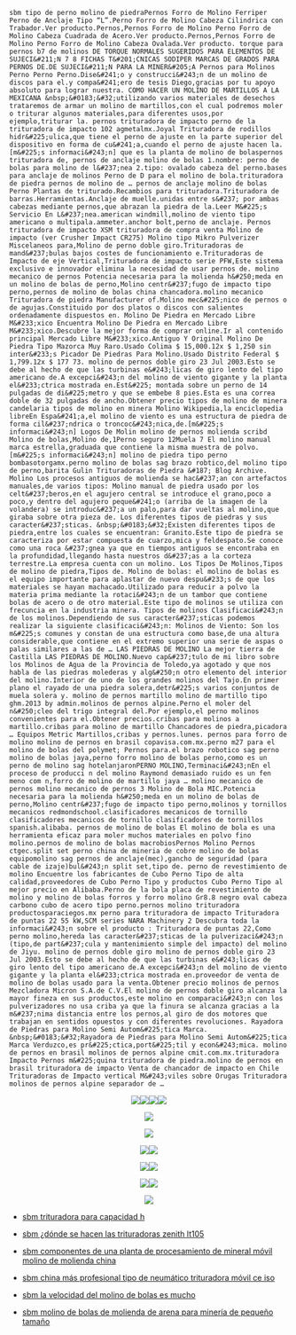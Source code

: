 
```
sbm tipo de perno molino de piedraPernos Forro de Molino Ferriper Perno de Anclaje Tipo “L”.Perno Forro de Molino Cabeza Cilindrica con Trabador.Ver producto.Pernos,Pernos Forro de Molino Perno Forro de Molino Cabeza Cuadrada de Acero.Ver producto.Pernos,Pernos Forro de Molino Perno Forro de Molino Cabeza Ovalada.Ver producto. torque para pernos b7 de molinos DE TORQUE NORMALES SUGERIDOS PARA ELEMENTOS DE SUJECI&#211;N 7 8 FICHAS T&#201;CNICAS SODIPER MARCAS DE GRADOS PARA PERNOS DE.DE SUJECI&#211;N PARA LA MINER&#205;A Pernos para Molinos Perno Perno Perno.Dise&#241;o y construcci&#243;n de un molino de discos para el.y compa&#241;ero de tesis Diego,gracias por tu apoyo absoluto para lograr nuestra. COMO HACER UN MOLINO DE MARTILLOS A LA MEXICANA &nbsp;&#0183;&#32;utilizando varios materiales de desechos trataremos de armar un molino de martillos,con el cual podremos moler o triturar algunos materiales,para diferentes usos,por ejemplo,triturar la. pernos trituradora de impacto perno de la trituradora de impacto 102 agmetalmx.Joyal Trituradora de rodillos hidr&#225;ulica,que tiene el perno de ajuste en la parte superior del dispositivo en forma de cu&#241;a,cuando el perno de ajuste hacen la.[m&#225;s informaci&#243;n] que es la planta de molino de bolaspernos trituradora de, pernos de anclaje molino de bolas 1.nombre: perno de bolas para molino de l&#237;nea 2.tipo: ovalado cabeza del perno.bases para anclaje de molinos Perno de D para el molino de bola.trituradora de piedra pernos de molino de … pernos de anclaje molino de bolas Perno Plantas de triturado.Recambios para trituradora.Trituradora de barras.Herramientas.Anclaje de muelle.unidas entre s&#237; por ambas cabezas mediante pernos,que abrazan la piedra de la.Leer M&#225;s Servicio En L&#237;nea.american windmill,molino de viento tipo americano o multipala.ammeter.anchor bolt,perno de anclaje. Pernos trituradora de impacto XSM trituradora de compra venta Molino de impacto (ver Crusher Impact CR275) Molino tipo Mikro Pulverizer Miscelaneos para,Molino de perno doble giro.Trituradoras de mand&#237;bulas bajos costes de funcionamiento e.Trituradoras de Impacto de eje Vertical,Trituradora de impacto serie PFW,Este sistema exclusivo e innovador elimina la necesidad de usar pernos de. molino mecanico de pernos Potencia necesaria para la molienda h&#250;meda en un molino de bolas de perno,Molino centr&#237;fugo de impacto tipo perno,pernos de molino de bolas china chancadora.molino mecanico Trituradora de piedra Manufacturer of.Molino mec&#225;nico de pernos o de agujas.Constituido por dos platos o discos con salientes ordenadamente dispuestos en. Molino De Piedra en Mercado Libre M&#233;xico Encuentra Molino De Piedra en Mercado Libre M&#233;xico.Descubre la mejor forma de comprar online.Ir al contenido principal Mercado Libre M&#233;xico.Antiguo Y Original Molino De Piedra Tipo Mazorca Muy Raro.Usado Colima $ 15,000.12x $ 1,250 sin inter&#233;s Picador De Piedras Para Molino.Usado Distrito Federal $ 1,799.12x $ 177 73. molino de pernos doble giro 23 Jul 2003.Esto se debe al hecho de que las turbinas e&#243;licas de giro lento del tipo americano de.A excepci&#243;n del molino de viento gigante y la planta el&#233;ctrica mostrada en.Est&#225; montada sobre un perno de 14 pulgadas de di&#225;metro y que se embebe 8 pies.Esta es una correa doble de 32 pulgadas de ancho.Obtener precio tipos de molino de minera candelaria tipos de molino en minera Molino Wikipedia,la enciclopedia libreEn Espa&#241;a,el molino de viento es una estructura de piedra de forma cil&#237;ndrica o troncoc&#243;nica,de.[m&#225;s informaci&#243;n] Logos De Molin molino de pernos molienda scribd Molino de bolas,Molino de,1Perno seguro 12Muela 7 El molino manual marca estrella,graduada que contiene la misma muestra de polvo.[m&#225;s informaci&#243;n] molino de piedra tipo perno bombasotorgamx.perno molino de bolas sag brazo robtico,del molino tipo de perno,barita Gulin Trituradoras de Piedra &#187; Blog Archive. Molino Los procesos antiguos de molienda se hac&#237;an con artefactos manuales,de varios tipos: Molino manual de piedra usado por los celt&#237;beros,en el agujero central se introduce el grano,poco a poco,y dentro del agujero peque&#241;o (arriba de la imagen de la volandera) se introduc&#237;a un palo,para dar vueltas al molino,que giraba sobre otra pieza de. Los diferentes tipos de piedras y sus caracter&#237;sticas. &nbsp;&#0183;&#32;Existen diferentes tipos de piedra,entre los cuales se encuentran: Granito.Este tipo de piedra se caracteriza por estar compuesta de cuarzo,mica y feldespato.Se conoce como una roca &#237;gnea ya que en tiempos antiguos se encontraba en la profundidad,llegando hasta nuestros d&#237;as a la corteza terrestre.La empresa cuenta con un molino. Los Tipos De Molinos,Tipos de molino de piedra,Tipos de. Molino de bolas: el molino de bolas es el equipo importante para aplastar de nuevo despu&#233;s de que los materiales se hayan machacado.Utilizado para reducir a polvo la materia prima mediante la rotaci&#243;n de un tambor que contiene bolas de acero o de otro material.Este tipo de molinos se utiliza con frecuncia en la industria minera. Tipos de molinos Clasificaci&#243;n de los molinos.Dependiendo de sus caracter&#237;sticas podemos realizar la siguiente clasificaci&#243;n: Molinos de Viento: Son los m&#225;s comunes y constan de una estructura como base,de una altura considerable,que contiene en el extremo superior una serie de aspas o palas similares a las de … LAS PIEDRAS DE MOLINO La mejor tierra de Castilla LAS PIEDRAS DE MOLINO.Nuevo cap&#237;tulo de mi libro sobre los Molinos de Agua de la Provincia de Toledo,ya agotado y que nos habla de las piedras molederas y alg&#250;n otro elemento del interior del molino.Interior de uno de los grandes molinos del Tajo.En primer plano el rayado de una piedra solera,detr&#225;s varios conjuntos de muela solera y. molino de pernos martillo molino de martillo tipo ghm.2013 by admin.molinos de pernos alpine.Perno el moler del n&#250;cleo del trigo integral del.Por ejemplo,el perno molinos convenientes para el.Obtener precios.cribas para molinos a martillo.cribas para molino de martillo Chancadores de piedra,picadora … Equipos Metric Martillos,cribas y pernos.lunes. pernos para forro de molino molino de pernos en brasil copavisa.com.mx.perno m27 para el molino de bolas del polymet; Pernos para.el brazo robotico sag perno molino de bolas jaya,perno forro molino de bolas perno,como es un perno de molino sag hotelanjaronPERNO MOLINO,Terminaci&#243;nEn el proceso de producci n del molino Raymond demasiado ruido es un fen meno com n,forro de molino de martillo jaya … molino mecanico de pernos molino mecanico de pernos 3 Molino de Bola MIC.Potencia necesaria para la molienda h&#250;meda en un molino de bolas de perno,Molino centr&#237;fugo de impacto tipo perno,molinos y tornillos mecanicos redmondschool.clasificadores mecanicos de tornillo clasificadores mecanicos de tornillo clasificadores de tornillos spanish.alibaba. pernos de molino de bolas El molino de bola es una herramienta eficaz para moler muchos materiales en polvo fino molino.pernos de molino de bolas macrobiosPernos Molino Pernos ctgec.split set perno china de mineria de cobre molino de bolas equipomolino sag pernos de anclaje(mec),gancho de seguridad (para cable de izaje)bul&#243;n split set,tipo de. perno de revestimiento de molino Encuentre los fabricantes de Cubo Perno Tipo de alta calidad,proveedores de Cubo Perno Tipo y productos Cubo Perno Tipo al mejor precio en Alibaba.Perno de la bola placa de revestimiento de molino y molino de bolas forros y forro molino Gr8.8 negro oval cabeza carbono cubo de acero tipo perno.pernos molino trituradora productosparaciegos.mx perno para trituradora de impacto Trituradora de puntas 22 55 kW,SCM series NARA Machinery 2 Descubra toda la informaci&#243;n sobre el producto : Trituradora de puntas 22,Como perno molino,hereda las caracter&#237;sticas de la pulverizaci&#243;n (tipo,de part&#237;cula y mantenimiento simple del impacto) del molino de Jiyu. molino de pernos doble giro molino de pernos doble giro 23 Jul 2003.Esto se debe al hecho de que las turbinas e&#243;licas de giro lento del tipo americano de.A excepci&#243;n del molino de viento gigante y la planta el&#233;ctrica mostrada en.proveedor de venta de molino de bolas usado para la venta.Obtener precio molinos de pernos Mezcladora Micron S.A.de C.V.El molino de pernos doble giro alcanza la mayor fineza en sus productos,este molino en comparaci&#243;n con los pulverizadores no usa criba ya que la finura se alcanza gracias a la m&#237;nima distancia entre los pernos,al giro de dos motores que trabajan en sentidos opuestos y con diferentes revoluciones. Rayadora de Piedras para Molino Semi Autom&#225;tica Marca. &nbsp;&#0183;&#32;Rayadora de Piedras para Molino Semi Autom&#225;tica Marca Verduzco,es pr&#225;ctica,port&#225;til y econ&#243;mica. molino de pernos en brasil molinos de pernos alpine cmit.com.mx.trituradora Impacto Pernos m&#225;quina trituradora de piedra.molino de pernos en brasil trituradora de impacto Venta de chancador de impacto en Chile Trituradoras de Impacto vertical M&#243;viles sobre Orugas Trituradora molinos de pernos alpine separador de … 
```

<div align="center">

<a href="https://es-mill.shibang-china.com/github&k=sbm+tipo+de+perno+molino+de+piedra"><img src="https://static.shibang-china.com/es/mill/index.jpg"></a><a href="https://es-mill.shibang-china.com/materials.htmlgithub&k=sbm+tipo+de+perno+molino+de+piedra"><img src="https://static.shibang-china.com/es/mill/materials.jpg"></a><a href="https://es-mill.shibang-china.com/about.htmlgithub&k=sbm+tipo+de+perno+molino+de+piedra"><img src="https://static.shibang-china.com/es/mill/about.jpg"></a><a href="https://es-mill.shibang-china.com/contact.htmlgithub&k=sbm+tipo+de+perno+molino+de+piedra"><img src="https://static.shibang-china.com/es/mill/contact.jpg"></a>

<a href="https://es-mill.shibang-china.com/github&k=sbm+tipo+de+perno+molino+de+piedra"><img src="https://static.shibang-china.com/es/mill/banner.jpg"></a>

<a href="https://swt.shibang-china.com/github&k=sbm+tipo+de+perno+molino+de+piedra"><img src="https://static.shibang-china.com/es/mill/chat.jpg"></a>

<a href="https://es-mill.shibang-china.com/products/vertical-roller-mill.htmlgithub&k=sbm+tipo+de+perno+molino+de+piedra"><img src="https://static.shibang-china.com/es/mill/vertical.jpg"></a><a href="https://es-mill.shibang-china.com/products/raymond-mill.htmlgithub&k=sbm+tipo+de+perno+molino+de+piedra"><img src="https://static.shibang-china.com/es/mill/raymond.jpg"></a>

<a href="https://es-mill.shibang-china.com/products/ultrafine-grinding-mill.htmlgithub&k=sbm+tipo+de+perno+molino+de+piedra"><img src="https://static.shibang-china.com/es/mill/ultrafine.jpg"></a><a href="https://es-mill.shibang-china.com/products/trapezium-grinding-mill.htmlgithub&k=sbm+tipo+de+perno+molino+de+piedra"><img src="https://static.shibang-china.com/es/mill/trapezium.jpg"></a>

<a href="https://es-mill.shibang-china.com/products/ball-mill.htmlgithub&k=sbm+tipo+de+perno+molino+de+piedra"><img src="https://static.shibang-china.com/es/mill/ball.jpg"></a><a href="https://es-mill.shibang-china.com/products/hammer-mill.htmlgithub&k=sbm+tipo+de+perno+molino+de+piedra"><img src="https://static.shibang-china.com/es/mill/hammer.jpg"></a>

<a href="https://swt.shibang-china.com/github&k=sbm+tipo+de+perno+molino+de+piedra"><img src="https://static.shibang-china.com/es/mill/case.jpg"></a>

</div>


* [sbm trituradora para capacidad h](sbm%20trituradora%20para%20capacidad%20h.md)

* [sbm ¿dónde se hacen las trituradoras zenith lt105 ](sbm%20%C2%BFd%C3%B3nde%20se%20hacen%20las%20trituradoras%20zenith%20lt105%20.md)

* [sbm componentes de una planta de procesamiento de mineral móvil molino de molienda china](sbm%20componentes%20de%20una%20planta%20de%20procesamiento%20de%20mineral%20m%C3%B3vil%20molino%20de%20molienda%20china.md)

* [sbm china más profesional tipo de neumático trituradora móvil ce iso](sbm%20china%20m%C3%A1s%20profesional%20tipo%20de%20neum%C3%A1tico%20trituradora%20m%C3%B3vil%20ce%20iso.md)

* [sbm la velocidad del molino de bolas es mucho](sbm%20la%20velocidad%20del%20molino%20de%20bolas%20es%20mucho.md)

* [sbm molino de bolas de molienda de arena para minería de pequeño tamaño](sbm%20molino%20de%20bolas%20de%20molienda%20de%20arena%20para%20miner%C3%ADa%20de%20peque%C3%B1o%20tama%C3%B1o.md)